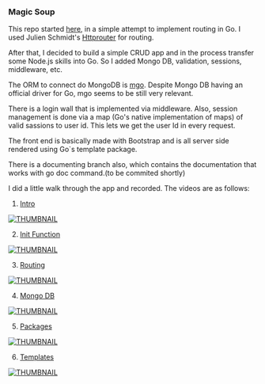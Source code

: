 ### Magic Soup

This repo started [here](https://github.com/michaeldebarros/go-routing), in a simple attempt to implement routing in Go.  I used Julien Schmidt's [Httprouter](https://github.com/julienschmidt/httprouter) for routing. 

After that, I decided to build a simple CRUD app and in the process transfer some Node.js skills into Go. So I added Mongo DB, validation, sessions, middleware, etc.

The ORM to connect do MongoDB is [mgo](https://godoc.org/labix.org/v2/mgo). Despite Mongo DB having an official driver for Go, mgo seems to be still very relevant. 

There is a login wall that is implemented via middleware. Also, session management is done via a map (Go's native implementation of maps) of valid sassions to user id. This lets we get the user Id in every request.

The front end is basically made with Bootstrap and is all server side rendered using Go`s template package.

There is a documenting branch also, which contains the documentation that works with go doc command.(to be commited shortly)

I did a little walk through the app and recorded. The videos are as follows:

1) [Intro](https://www.youtube.com/watch?v=ZkjOEUYEYBI)

[![THUMBNAIL](https://img.youtube.com/vi/ZkjOEUYEYBI/mqdefault.jpg)](https://www.youtube.com/watch?v=ZkjOEUYEYBI)

2) [Init Function](https://www.youtube.com/watch?v=pf2VQChWiC0&t=79s)

[![THUMBNAIL](https://img.youtube.com/vi/pf2VQChWiC0/mqdefault.jpg)](https://www.youtube.com/watch?v=pf2VQChWiC0)

3) [Routing](https://youtu.be/Egzt5Bnl414)

[![THUMBNAIL](https://img.youtube.com/vi/Egzt5Bnl414/mqdefault.jpg)](https://youtu.be/Egzt5Bnl414)

4) [Mongo DB](https://youtu.be/Hd7XAf7D2JA)

[![THUMBNAIL](https://img.youtube.com/vi/Hd7XAf7D2JA/mqdefault.jpg)](https://youtu.be/Hd7XAf7D2JA)

5) [Packages](https://youtu.be/EaaEijKiu54)

[![THUMBNAIL](https://img.youtube.com/vi/EaaEijKiu54/mqdefault.jpg)](https://youtu.be/EaaEijKiu54)

6) [Templates](https://youtu.be/s1dyiXoSC-E)

[![THUMBNAIL](https://img.youtube.com/vi/s1dyiXoSC-E/mqdefault.jpg)](https://youtu.be/s1dyiXoSC-E)



